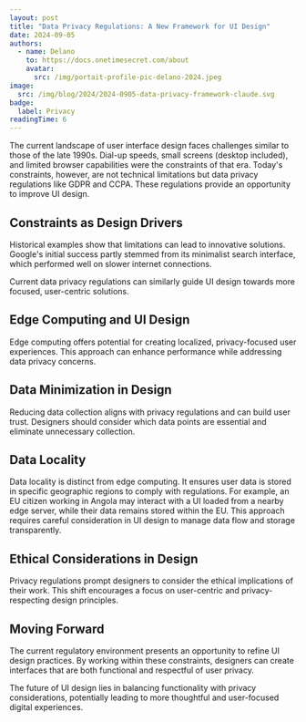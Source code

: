 ```yaml
---
layout: post
title: "Data Privacy Regulations: A New Framework for UI Design"
date: 2024-09-05
authors:
  - name: Delano
    to: https://docs.onetimesecret.com/about
    avatar:
      src: /img/portait-profile-pic-delano-2024.jpeg
image:
  src: /img/blog/2024/2024-0905-data-privacy-framework-claude.svg
badge:
  label: Privacy
readingTime: 6
---
```



The current landscape of user interface design faces challenges similar to those of the late 1990s. Dial-up speeds, small screens (desktop included), and limited browser capabilities were the constraints of that era. Today's constraints, however, are not technical limitations but data privacy regulations like GDPR and CCPA. These regulations provide an opportunity to improve UI design.

## Constraints as Design Drivers

Historical examples show that limitations can lead to innovative solutions. Google's initial success partly stemmed from its minimalist search interface, which performed well on slower internet connections.

Current data privacy regulations can similarly guide UI design towards more focused, user-centric solutions.

## Edge Computing and UI Design

Edge computing offers potential for creating localized, privacy-focused user experiences. This approach can enhance performance while addressing data privacy concerns.

## Data Minimization in Design

Reducing data collection aligns with privacy regulations and can build user trust. Designers should consider which data points are essential and eliminate unnecessary collection.

## Data Locality

Data locality is distinct from edge computing. It ensures user data is stored in specific geographic regions to comply with regulations. For example, an EU citizen working in Angola may interact with a UI loaded from a nearby edge server, while their data remains stored within the EU. This approach requires careful consideration in UI design to manage data flow and storage transparently.

## Ethical Considerations in Design

Privacy regulations prompt designers to consider the ethical implications of their work. This shift encourages a focus on user-centric and privacy-respecting design principles.

## Moving Forward

The current regulatory environment presents an opportunity to refine UI design practices. By working within these constraints, designers can create interfaces that are both functional and respectful of user privacy.

The future of UI design lies in balancing functionality with privacy considerations, potentially leading to more thoughtful and user-focused digital experiences.
